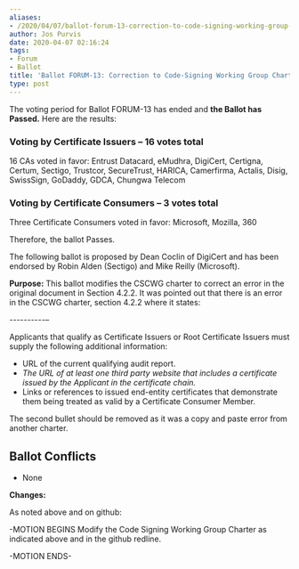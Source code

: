 ```yaml
---
aliases:
- /2020/04/07/ballot-forum-13-correction-to-code-signing-working-group-charter/
author: Jos Purvis
date: 2020-04-07 02:16:24
tags:
- Forum
- Ballot
title: 'Ballot FORUM-13: Correction to Code-Signing Working Group Charter'
type: post
---
```


The voting period for Ballot FORUM-13 has ended and **the Ballot has Passed.** Here are the results:

### Voting by Certificate Issuers – 16 votes total

16 CAs voted in favor: Entrust Datacard, eMudhra, DigiCert, Certigna, Certum, Sectigo, Trustcor, SecureTrust, HARICA, Camerfirma, Actalis, Disig, SwissSign, GoDaddy, GDCA, Chungwa Telecom

### Voting by Certificate Consumers – 3 votes total

Three Certificate Consumers voted in favor: Microsoft, Mozilla, 360

Therefore, the ballot Passes.

The following ballot is proposed by Dean Coclin of DigiCert and has been endorsed by Robin Alden (Sectigo) and Mike Reilly (Microsoft).

**Purpose:** This ballot modifies the CSCWG charter to correct an error in the original document in Section 4.2.2. It was pointed out that there is an error in the CSCWG charter, section 4.2.2 where it states:

----------–

Applicants that qualify as Certificate Issuers or Root Certificate Issuers must supply the following additional information:

- URL of the current qualifying audit report.
- _The URL of at least one third party website that includes a certificate issued by the Applicant in the certificate chain._
- Links or references to issued end-entity certificates that demonstrate them being treated as valid by a Certificate Consumer Member.

The second bullet should be removed as it was a copy and paste error from another charter.

## Ballot Conflicts

- None

**Changes:**

As noted above and on github:

-MOTION BEGINS
Modify the Code Signing Working Group Charter as indicated above and in the github redline.

-MOTION ENDS-